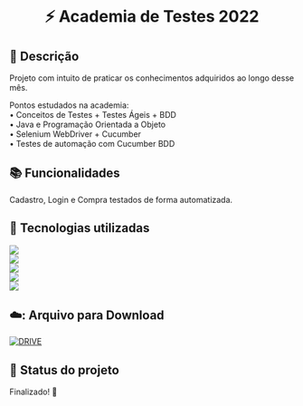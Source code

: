 <h1 align="center">⚡ Academia de Testes 2022 </h1> 

## :memo: Descrição

Projeto com intuito de praticar os conhecimentos adquiridos ao longo desse mês. <br>

Pontos estudados na academia: <br>
• Conceitos de Testes + Testes Ágeis + BDD <br>
• Java e Programação Orientada a Objeto <br>
• Selenium WebDriver + Cucumber <br>
• Testes de automação com Cucumber BDD <br>

## :books: Funcionalidades

Cadastro, Login e Compra testados de forma automatizada. 

## :wrench: Tecnologias utilizadas
<img src="https://img.shields.io/badge/Eclipse-2C2255?style=for-the-badge&logo=eclipse&logoColor=white"/><br>
<img src="https://img.shields.io/badge/git%20-%23F05033.svg?&style=for-the-badge&logo=git&logoColor=white"/><br>
<img src="https://img.shields.io/badge/github-181717?&style=for-the-badge&logo=github&logoColor=white"/><br>
<img src="https://img.shields.io/badge/Java-ED8B00?style=for-the-badge&logo=java&logoColor=white"/><br>
<img src="https://img.shields.io/badge/Selenium-43B02A?style=for-the-badge&logo=Selenium&logoColor=white"/><br>

## ☁️: Arquivo para Download <br>

[![DRIVE](https://img.shields.io/badge/Gmail-D14836?style=for-the-badge&logo=gmail&logoColor=white&link=https://https://drive.google.com/drive/folders/16Bq-ZqdgBLF0oEKvQasHNvYY3e4gMRjI?usp=sharing/)](https://drive.google.com/drive/folders/16Bq-ZqdgBLF0oEKvQasHNvYY3e4gMRjI?usp=sharing)




## :dart: Status do projeto
Finalizado! 🚀
